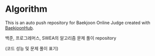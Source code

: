 # Algorithm
This is an auto push repository for Baekjoon Online Judge created with [BaekjoonHub](https://github.com/BaekjoonHub/BaekjoonHub).

백준, 프로그레머스, SWEA의 알고리즘 문제 풀이 repository

(코드 성능 및 문제 풀이 표기)
